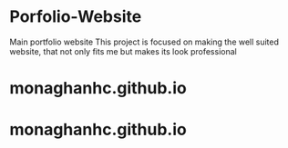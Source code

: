 # Porfolio-Website
Main portfolio website 
This project is focused on making the well suited website, that not only fits me but makes its look professional
# monaghanhc.github.io
# monaghanhc.github.io
